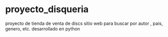 # proyecto_disqueria
proyecto de tienda de venta de discs
sitio  web  para buscar por autor , pais, genero, etc.
desarrollado en python
